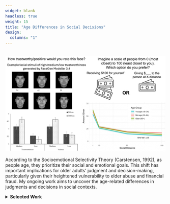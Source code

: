 ```yaml
---
widget: blank
headless: true
weight: 15
title: "Age Differences in Social Decisions"
design:
  columns: "1"
---
```


<div class="row">
  <div class="col-md-6">
    <br>
    <img src="socialpic.jpg" style="max-width:100%;">
    <br>
  </div>
  <div class="col-md-6">
    <p>
      According to the Socioemotional Selectivity Theory (Carstensen, 1992), as people age, they prioritize their social and emotional goals. This shift has important implications for older adults’ judgment and decision-making, particularly given their heightened vulnerability to elder abuse and financial fraud. My ongoing work aims to uncover the age-related differences in judgments and decisions in social contexts.

<br>
<details>
<summary><b>Selected Work</b></summary>
  <b>Lu, Y.</b>, Chen, C., Yin, X., Xu, Y., & Zhang, X. (2021). Viewing time and facial trustworthiness perception: Giving it a second thought may not work for older adults. <i>PsyCh Journal</i>. [<a href="https://doi.org/10.1002/pchj.469">Link</a>]
  
  <br>
  <b>Lu, Y.</b>, Goscicki, B., & Löckenhoff, C. E. (under review). Age differences in social discounting and charitable giving in a U.S. sample.
  
  <br>
  <b>Lu, Y.*</b>, Lin, H.* Löckenhoff, C. E., Zhang, X., & Fung, H. H. (in preparation). Age differences in social discounting and charitable giving in the U.S. and China.

</details>
    </p>
  </div>
</div>
